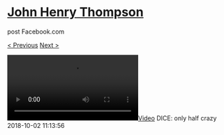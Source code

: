 # [John Henry Thompson](../README.md)
post Facebook.com

[< Previous](2018-10-02-1.md) [Next >](2018-09-30-1.md)

[![](../media/2018-10-02/DICE-only-half-crazy.mp4)](../README.md)
DICE: only half crazy
2018-10-02 11:13:56